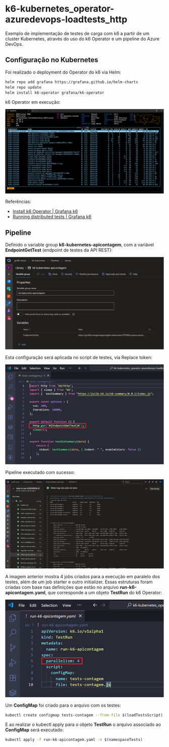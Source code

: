 # k6-kubernetes_operator-azuredevops-loadtests_http
Exemplo de implementação de testes de carga com k6 a partir de um cluster Kubernetes, através do uso do k6 Operator e um pipeline do Azure DevOps.

## Configuração no Kubernetes

Foi realizado o deployment do Operator do k6 via Helm:

```bash
helm repo add grafana https://grafana.github.io/helm-charts
helm repo update
helm install k6-operator grafana/k6-operator
```

k6 Operator em execução:

![k6 Operator em um cluster AKS](img/k6-operator-01.png)

Referências:
- [Install k6 Operator | Grafana k6](https://grafana.com/docs/k6/latest/set-up/set-up-distributed-k6/install-k6-operator/)
- [Running distributed tests | Grafana k6](https://grafana.com/docs/k6/latest/testing-guides/running-distributed-tests/)

## Pipeline

Definido o variable group **k6-kubernetes-apicontagem**, com a variável **EndpointGetTest** (endpoint de testes da API REST):

![Variable group](img/variable-group-01.png)

Esta configuração será aplicada no script de testes, via Replace token:

![Arquivo com o teste de carga](img/loadtest-js-01.png)

Pipeline executado com sucesso:

![Pipeline após execução](img/pipeline-resultado-01.png)

A imagem anterior mostra 4 jobs criados para a execução em paralelo dos testes, além de um job starter e outro initializer. Essas estruturas foram criadas com base nas definições que estão no arquivo **run-k6-apicontagem.yaml**, que corresponde a um objeto **TestRun** do k6 Operator:

![YAML TestRun](img/testrun-01.png)

Um **ConfigMap** foi criado para o arquivo com os testes:

```bash
kubectl create configmap tests-contagem --from-file $(loadTestsScript) -n $(namespaceTests)
```

E ao realizar o kubectl apply para o objeto **TestRun** o arquivo associado ao **ConfigMap** será executado:

```bash
kubectl apply -f run-k6-apicontagem.yaml -n $(namespaceTests)
```